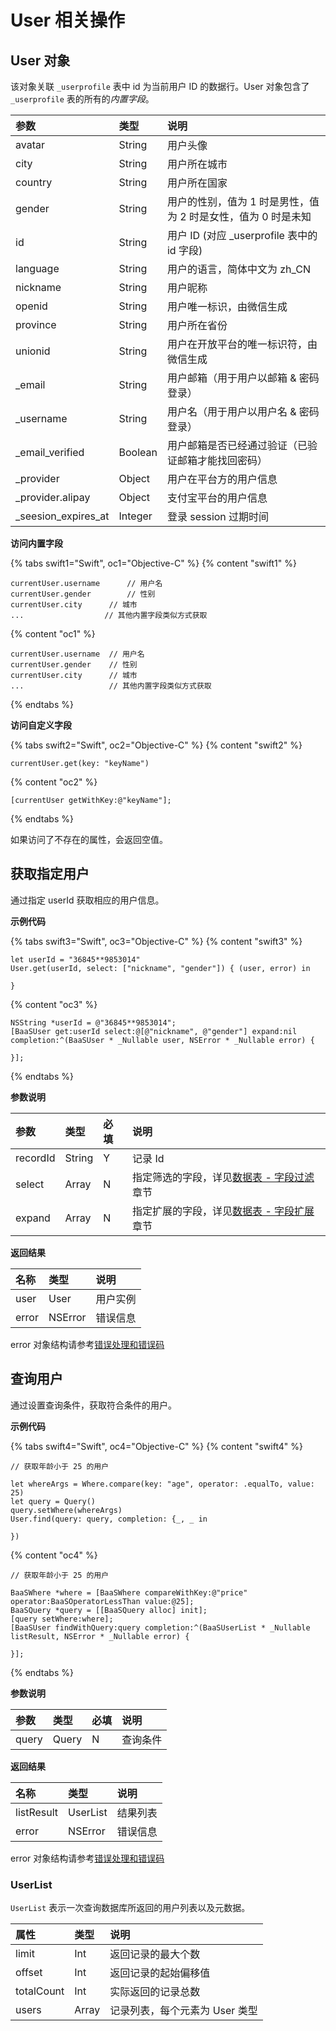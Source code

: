 # User 相关操作

## User 对象

该对象关联 `_userprofile` 表中 id 为当前用户 ID 的数据行。User 对象包含了 `_userprofile` 表的所有的*内置字段*。

| 参数      | 类型   | 说明 |
| :------- | :----- | :-- |
| avatar   | String | 用户头像 |
| city     | String | 用户所在城市 |
| country  | String | 用户所在国家 |
| gender   | String | 用户的性别，值为 1 时是男性，值为 2 时是女性，值为 0 时是未知 |
| id       | String | 用户 ID (对应 _userprofile 表中的 id 字段) |
| language | String | 用户的语言，简体中文为 zh_CN |
| nickname | String | 用户昵称 |
| openid   | String | 用户唯一标识，由微信生成 |
| province  | String | 用户所在省份 |
| unionid  | String | 用户在开放平台的唯一标识符，由微信生成 |
| _email | String | 用户邮箱（用于用户以邮箱 & 密码登录） |
| _username | String | 用户名（用于用户以用户名 & 密码登录） |
| _email_verified | Boolean | 用户邮箱是否已经通过验证（已验证邮箱才能找回密码） |
| _provider |Object |  用户在平台方的用户信息  |
| _provider.alipay |Object |  支付宝平台的用户信息  |
| _seesion_expires_at  |  Integer  | 登录 session 过期时间 |

**访问内置字段**

{% tabs swift1="Swift", oc1="Objective-C" %}
{% content "swift1" %}
```
currentUser.username      // 用户名
currentUser.gender        // 性别
currentUser.city      // 城市
...                  // 其他内置字段类似方式获取
```
{% content "oc1" %}
```
currentUser.username  // 用户名
currentUser.gender    // 性别
currentUser.city      // 城市
...                   // 其他内置字段类似方式获取
```
{% endtabs %}

**访问自定义字段**

{% tabs swift2="Swift", oc2="Objective-C" %}
{% content "swift2" %}
```
currentUser.get(key: "keyName")
```
{% content "oc2" %}
```
[currentUser getWithKey:@"keyName"];
```
{% endtabs %}

如果访问了不存在的属性，会返回空值。

## 获取指定用户

通过指定 userId 获取相应的用户信息。

**示例代码**

{% tabs swift3="Swift", oc3="Objective-C" %}
{% content "swift3" %}
```
let userId = "36845**9853014"
User.get(userId, select: ["nickname", "gender"]) { (user, error) in

}
```
{% content "oc3" %}
```
NSString *userId = @"36845**9853014";
[BaaSUser get:userId select:@[@"nickname", @"gender"] expand:nil completion:^(BaaSUser * _Nullable user, NSError * _Nullable error) {
                        
}];
```
{% endtabs %}

**参数说明**

| 参数      | 类型   | 必填 | 说明 |
| :------- | :----- | :-- | :-- |
| recordId | String | Y  | 记录 Id |
| select | Array<String> |  N  | 指定筛选的字段，详见[数据表 - 字段过滤](/ios-sdk/schema/select-and-expand.md)章节 |
| expand | Array<String> |  N  | 指定扩展的字段，详见[数据表 - 字段扩展](/ios-sdk/schema/select-and-expand.md)章节 |

**返回结果**

| 名称       | 类型           | 说明 |
| :-------- | :------------  | :------ |
| user   | User     | 用户实例|
| error     | NSError | 错误信息   |

error 对象结构请参考[错误处理和错误码](/ios-sdk/error-code.md)

## 查询用户

通过设置查询条件，获取符合条件的用户。

**示例代码**

{% tabs swift4="Swift", oc4="Objective-C" %}
{% content "swift4" %}
```
// 获取年龄小于 25 的用户

let whereArgs = Where.compare(key: "age", operator: .equalTo, value: 25)
let query = Query()
query.setWhere(whereArgs)
User.find(query: query, completion: {_, _ in

})
```
{% content "oc4" %}
```
// 获取年龄小于 25 的用户

BaaSWhere *where = [BaaSWhere compareWithKey:@"price" operator:BaaSOperatorLessThan value:@25];
BaaSQuery *query = [[BaaSQuery alloc] init];
[query setWhere:where];
[BaaSUser findWithQuery:query completion:^(BaaSUserList * _Nullable listResult, NSError * _Nullable error) {

}];
```
{% endtabs %}

**参数说明**

|  参数  |  类型   | 必填 | 说明 |
| :----- | :---- | :-- | :-- |
| query | Query |  N  | 查询条件 |

**返回结果**
 
| 名称      | 类型           | 说明 |
| :------- | :------------  | :------ |
| listResult  | UserList | 结果列表|
| error   |  NSError |  错误信息  |

error 对象结构请参考[错误处理和错误码](/ios-sdk/error-code.md)

### UserList

`UserList` 表示一次查询数据库所返回的用户列表以及元数据。

| 属性       |  类型    |  说明 |
| :--------- | :--- | :----   |
| limit     |  Int  |  返回记录的最大个数   |
| offset    | Int  |    返回记录的起始偏移值 |
| totalCount   | Int   |   实际返回的记录总数 |
| users  |   Array<User> | 记录列表，每个元素为 User 类型   |